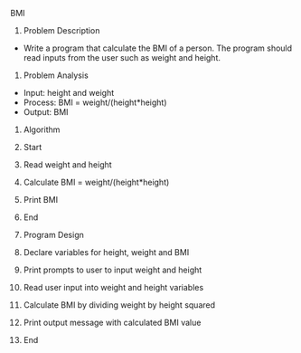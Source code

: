﻿BMI

1. Problem Description
- Write a program that calculate the BMI of a person. The program should read inputs from the user such as weight and height.



1. Problem Analysis
- Input: height and weight
- Process: BMI = weight/(height\*height)
- Output: BMI

1. Algorithm 
1. Start
1. Read weight and height
1. Calculate BMI = weight/(height\*height)
1. Print BMI
1. End

1. Program Design
1. Declare variables for height, weight and BMI
1. Print prompts to user to input weight and height
1. Read user input into weight and height variables
1. Calculate BMI by dividing weight by height squared
1. Print output message with calculated BMI value
1. End

